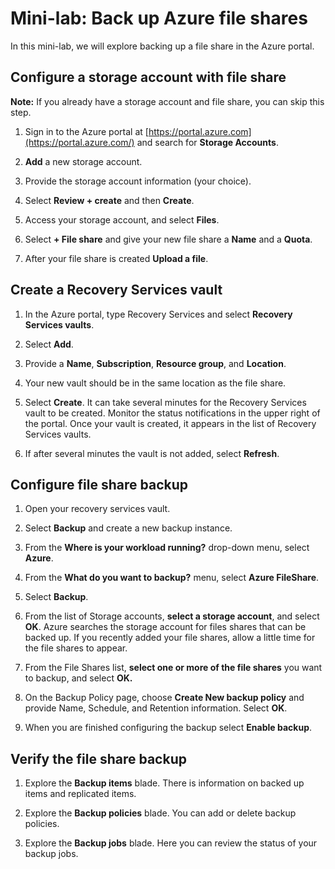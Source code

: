 # Mini-lab: Back up Azure file shares

In this mini-lab, we will explore backing up a file share in the Azure portal.

## Configure a storage account with file share

**Note:** If you already have a storage account and file share, you can skip this step.

1. Sign in to the Azure portal at [https://portal.azure.com](https://portal.azure.com/) and search for **Storage Accounts**.

2. **Add** a new storage account.

3. Provide the storage account information (your choice).

4. Select **Review + create** and then **Create**.

5. Access your storage account, and select **Files**.

6. Select **+ File share** and give your new file share a **Name** and a **Quota**.

7. After your file share is created **Upload a file**.

## Create a Recovery Services vault

1. In the Azure portal, type Recovery Services and select **Recovery Services vaults**.

2. Select **Add**.

3. Provide a **Name**, **Subscription**, **Resource group**, and **Location**. 

4. Your new vault should be in the same location as the file share. 

5. Select **Create**. It can take several minutes for the Recovery Services vault to be created. Monitor the status notifications in the upper right of the portal. Once your vault is created, it appears in the list of Recovery Services vaults.

6. If after several minutes the vault is not added, select **Refresh**.

## Configure file share backup

1. Open your recovery services vault.

2. Select **Backup** and create a new backup instance. 

3. From the **Where is your workload running?** drop-down menu, select **Azure**.

4. From the **What do you want to backup?** menu, select **Azure FileShare**.

5. Select **Backup**.

6. From the list of Storage accounts, **select a storage account**, and select **OK**. Azure searches the storage account for files shares that can be backed up. If you recently added your file shares, allow a little time for the file shares to appear.

7. From the File Shares list, **select one or more of the file shares** you want to backup, and select **OK.**

8. On the Backup Policy page, choose **Create New backup policy** and provide Name, Schedule, and Retention information. Select **OK**.

9. When you are finished configuring the backup select **Enable backup**. 

## Verify the file share backup

1. Explore the **Backup items** blade. There is information on backed up items and replicated items.

2. Explore the **Backup policies** blade. You can add or delete backup policies. 

3. Explore the **Backup jobs** blade. Here you can review the status of your backup jobs.
